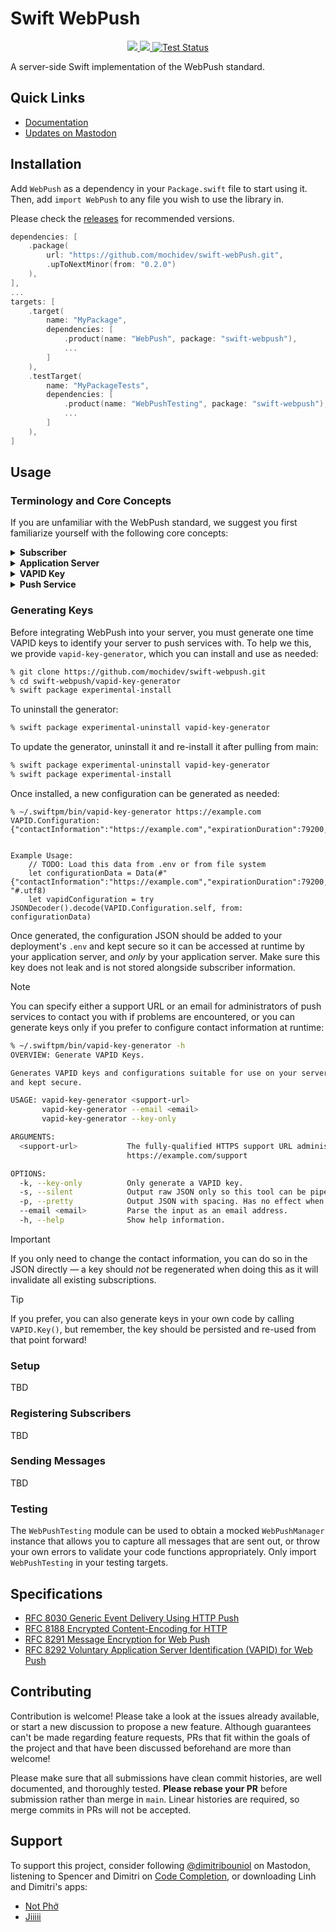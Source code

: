 # Swift WebPush

<p align="center">
    <a href="https://swiftpackageindex.com/mochidev/swift-webpush">
        <img src="https://img.shields.io/endpoint?url=https%3A%2F%2Fswiftpackageindex.com%2Fapi%2Fpackages%2Fmochidev%2Fswift-webpush%2Fbadge%3Ftype%3Dswift-versions" />
    </a>
    <a href="https://swiftpackageindex.com/mochidev/swift-webpush">
        <img src="https://img.shields.io/endpoint?url=https%3A%2F%2Fswiftpackageindex.com%2Fapi%2Fpackages%2Fmochidev%2Fswift-webpush%2Fbadge%3Ftype%3Dplatforms" />
    </a>
    <a href="https://github.com/mochidev/swift-webpush/actions?query=workflow%3A%22Test+WebPush%22">
        <img src="https://github.com/mochidev/swift-webpush/workflows/Test%20WebPush/badge.svg" alt="Test Status" />
    </a>
</p>

A server-side Swift implementation of the WebPush standard.

## Quick Links

- [Documentation](https://swiftpackageindex.com/mochidev/swift-webpush/documentation)
- [Updates on Mastodon](https://mastodon.social/tags/SwiftWebPush)

## Installation

Add `WebPush` as a dependency in your `Package.swift` file to start using it. Then, add `import WebPush` to any file you wish to use the library in.

Please check the [releases](https://github.com/mochidev/swift-webpush/releases) for recommended versions.

```swift
dependencies: [
    .package(
        url: "https://github.com/mochidev/swift-webPush.git", 
        .upToNextMinor(from: "0.2.0")
    ),
],
...
targets: [
    .target(
        name: "MyPackage",
        dependencies: [
            .product(name: "WebPush", package: "swift-webpush"),
            ...
        ]
    ),
    .testTarget(
        name: "MyPackageTests",
        dependencies: [
            .product(name: "WebPushTesting", package: "swift-webpush"),
            ...
        ]
    ),
]
```

## Usage

### Terminology and Core Concepts

If you are unfamiliar with the WebPush standard, we suggest you first familiarize yourself with the following core concepts:

<details>
<summary><strong>Subscriber</strong></summary>

A **Subscriber** represents a device that has opted in to receive push messages from your service. 

> [!IMPORTANT]
> A subscriber should not be conflated with a user — a single user may be logged in on multiple devices, while a subscriber may be shared by multiple users on a single device. It is up to you to manage this complexity and ensure user information remains secure across session boundaries by registering, unregistering, and updating the subscriber when a user logs in or out.

</details>

<details>
<summary><strong>Application Server</strong></summary>

The **Application Server** is a server you run to manage subscriptions and send push notifications. The actual servers that perform these roles may be different, but they must all use the same VAPID keys to function correctly.

> [!CAUTION]
> Using a VAPID key that wasn't registered with a subscription <strong>will</strong> result in push messages failing to reach their subscribers.

</details>

<details>
<summary><strong>VAPID Key</strong></summary>

**VAPID**, or _Voluntary Application Server Identification_, describes a standard for letting your application server introduce itself at time of subscription registration so that the subscription returned back to you may only be used by your service, and can't be shared with other unrelated services.

This is made possible by generating a VAPID key pair to represent your server with. At time of registration, the public key is shared with the browser, and the subscription that is returned is locked to this key. When sending a push message, the private key is used to identify your application server to the push service so that it knows who you are before forwarding messages to subscribers.

> [!CAUTION]
> It is important to note that you should strive to use the same key for as long as possible for a given subscriber — you won't be able to send messages to existing subscribers if you ever regenerate this key, so keep it secure!

</details>

<details>
<summary><strong>Push Service</strong></summary>

A **Push Service** is run by browsers to coordinate delivery of messages to subscribers on your behalf.

</details>

### Generating Keys

Before integrating WebPush into your server, you must generate one time VAPID keys to identify your server to push services with. To help we this, we provide `vapid-key-generator`, which you can install and use as needed:
```zsh
% git clone https://github.com/mochidev/swift-webpush.git
% cd swift-webpush/vapid-key-generator
% swift package experimental-install
```

To uninstall the generator:
```zsh
% swift package experimental-uninstall vapid-key-generator
```

To update the generator, uninstall it and re-install it after pulling from main:
```zsh
% swift package experimental-uninstall vapid-key-generator
% swift package experimental-install
```

Once installed, a new configuration can be generated as needed:
```
% ~/.swiftpm/bin/vapid-key-generator https://example.com
VAPID.Configuration: {"contactInformation":"https://example.com","expirationDuration":79200,"primaryKey":"6PSSAJiMj7uOvtE4ymNo5GWcZbT226c5KlV6c+8fx5g=","validityDuration":72000}


Example Usage:
    // TODO: Load this data from .env or from file system
    let configurationData = Data(#" {"contactInformation":"https://example.com","expirationDuration":79200,"primaryKey":"6PSSAJiMj7uOvtE4ymNo5GWcZbT226c5KlV6c+8fx5g=","validityDuration":72000} "#.utf8)
    let vapidConfiguration = try JSONDecoder().decode(VAPID.Configuration.self, from: configurationData)
```

Once generated, the configuration JSON should be added to your deployment's `.env` and kept secure so it can be accessed at runtime by your application server, and _only_ by your application server. Make sure this key does not leak and is not stored alongside subscriber information.

> [!NOTE]
> You can specify either a support URL or an email for administrators of push services to contact you with if problems are encountered, or you can generate keys only if you prefer to configure contact information at runtime:

```zsh
% ~/.swiftpm/bin/vapid-key-generator -h
OVERVIEW: Generate VAPID Keys.

Generates VAPID keys and configurations suitable for use on your server. Keys should generally only be generated once
and kept secure.

USAGE: vapid-key-generator <support-url>
       vapid-key-generator --email <email>
       vapid-key-generator --key-only

ARGUMENTS:
  <support-url>           The fully-qualified HTTPS support URL administrators of push services may contact you at:
                          https://example.com/support

OPTIONS:
  -k, --key-only          Only generate a VAPID key.
  -s, --silent            Output raw JSON only so this tool can be piped with others in scripts.
  -p, --pretty            Output JSON with spacing. Has no effect when generating keys only.
  --email <email>         Parse the input as an email address.
  -h, --help              Show help information.
```

> [!IMPORTANT]
> If you only need to change the contact information, you can do so in the JSON directly — a key should _not_ be regenerated when doing this as it will invalidate all existing subscriptions.

> [!TIP]
> If you prefer, you can also generate keys in your own code by calling `VAPID.Key()`, but remember, the key should be persisted and re-used from that point forward!

### Setup

TBD

### Registering Subscribers

TBD

### Sending Messages

TBD

### Testing

The `WebPushTesting` module can be used to obtain a mocked `WebPushManager` instance that allows you to capture all messages that are sent out, or throw your own errors to validate your code functions appropriately. Only import `WebPushTesting` in your testing targets.

## Specifications

- [RFC 8030 Generic Event Delivery Using HTTP Push](https://datatracker.ietf.org/doc/html/rfc8030)
- [RFC 8188 Encrypted Content-Encoding for HTTP](https://datatracker.ietf.org/doc/html/rfc8188)
- [RFC 8291 Message Encryption for Web Push](https://datatracker.ietf.org/doc/html/rfc8291)
- [RFC 8292 Voluntary Application Server Identification (VAPID) for Web Push](https://datatracker.ietf.org/doc/html/rfc8292)

## Contributing

Contribution is welcome! Please take a look at the issues already available, or start a new discussion to propose a new feature. Although guarantees can't be made regarding feature requests, PRs that fit within the goals of the project and that have been discussed beforehand are more than welcome!

Please make sure that all submissions have clean commit histories, are well documented, and thoroughly tested. **Please rebase your PR** before submission rather than merge in `main`. Linear histories are required, so merge commits in PRs will not be accepted.

## Support

To support this project, consider following [@dimitribouniol](https://mastodon.social/@dimitribouniol) on Mastodon, listening to Spencer and Dimitri on [Code Completion](https://mastodon.social/@codecompletion), or downloading Linh and Dimitri's apps:
- [Not Phở](https://notpho.app/)
- [Jiiiii](https://jiiiii.moe/)
